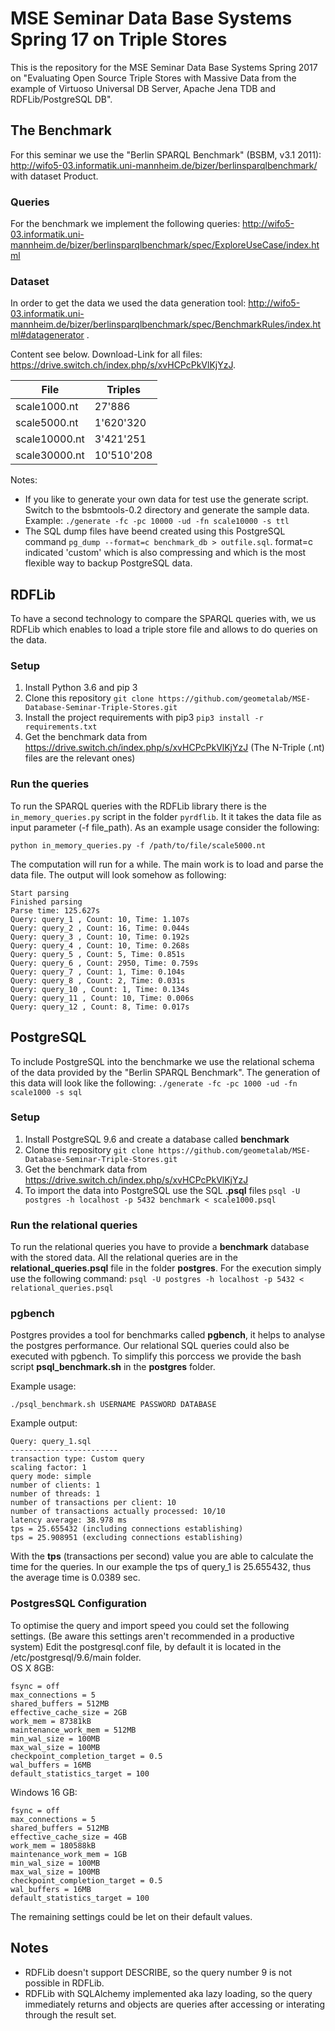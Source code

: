 # MSE Seminar Data Base Systems Spring 17 on Triple Stores
This is the repository for the MSE Seminar Data Base Systems Spring 2017 on "Evaluating Open Source Triple Stores with Massive Data from the example of Virtuoso Universal DB Server, Apache Jena TDB and RDFLib/PostgreSQL DB".

## The Benchmark

For this seminar we use the "Berlin SPARQL Benchmark" (BSBM, v3.1 2011): http://wifo5-03.informatik.uni-mannheim.de/bizer/berlinsparqlbenchmark/ with dataset Product.

### Queries

For the benchmark we implement the following queries: http://wifo5-03.informatik.uni-mannheim.de/bizer/berlinsparqlbenchmark/spec/ExploreUseCase/index.html  

### Dataset

In order to get the data we used the data generation tool: http://wifo5-03.informatik.uni-mannheim.de/bizer/berlinsparqlbenchmark/spec/BenchmarkRules/index.html#datagenerator . 

Content see below. Download-Link for all files: https://drive.switch.ch/index.php/s/xvHCPcPkVlKjYzJ. 

|File  	            |Triples    |
|---	            |---	    |
|scale1000.nt   	| 27'886 	|
|scale5000.nt   	| 1'620'320	|
|scale10000.nt   	| 3'421'251	|
|scale30000.nt   	| 10'510'208|

Notes: 
 - If you like to generate your own data for test use the generate script. Switch to the bsbmtools-0.2 directory and generate the sample data. Example: ``./generate -fc -pc 10000 -ud -fn scale10000 -s ttl``
 - The SQL dump files have beend created using this PostgreSQL command ``pg_dump --format=c benchmark_db > outfile.sql``. format=c indicated 'custom' which is also compressing and which is the most flexible way to backup PostgreSQL data.

## RDFLib
To have a second technology to compare the SPARQL queries with, we us RDFLib which enables to load a triple store file and allows to do queries on the data.


### Setup
  1. Install Python 3.6 and pip 3
  2. Clone this repository 
  ``git clone https://github.com/geometalab/MSE-Database-Seminar-Triple-Stores.git``
  3. Install the project requirements with pip3 
  ``pip3 install -r requirements.txt``
  4. Get the benchmark data from https://drive.switch.ch/index.php/s/xvHCPcPkVlKjYzJ (The N-Triple (.nt) files are the relevant ones)  
  
### Run the queries
To run the SPARQL queries with the RDFLib library there is the ``in_memory_queries.py`` script in the folder ``pyrdflib``.
It it takes the data file as input parameter (-f file_path). As an example usage consider the following:  

``python in_memory_queries.py -f /path/to/file/scale5000.nt``

The computation will run for a while. The main work is to load and parse the data file. 
The output will look somehow as following:
```
Start parsing
Finished parsing
Parse time: 125.627s
Query: query_1 , Count: 10, Time: 1.107s
Query: query_2 , Count: 16, Time: 0.044s
Query: query_3 , Count: 10, Time: 0.192s
Query: query_4 , Count: 10, Time: 0.268s
Query: query_5 , Count: 5, Time: 0.851s
Query: query_6 , Count: 2950, Time: 0.759s
Query: query_7 , Count: 1, Time: 0.104s
Query: query_8 , Count: 2, Time: 0.031s
Query: query_10 , Count: 1, Time: 0.134s
Query: query_11 , Count: 10, Time: 0.006s
Query: query_12 , Count: 8, Time: 0.017s
```



## PostgreSQL
To include PostgreSQL into the benchmarke we use the relational schema of the data provided by the "Berlin SPARQL Benchmark". 
The generation of this data will look like the following: 
``./generate -fc -pc 1000 -ud -fn scale1000 -s sql``
 
### Setup
  1. Install PostgreSQL 9.6 and create a database called **benchmark**
  2. Clone this repository 
  ``git clone https://github.com/geometalab/MSE-Database-Seminar-Triple-Stores.git``
  3. Get the benchmark data from https://drive.switch.ch/index.php/s/xvHCPcPkVlKjYzJ  
  4. To import the data into PostgreSQL use the SQL **.psql** files 
  ``psql -U postgres -h localhost -p 5432 benchmark < scale1000.psql``
  
### Run the relational queries
To run the relational queries you have to provide a **benchmark** database with the stored data.
All the relational queries are in the **relational_queries.psql** file in the folder **postgres**.
For the execution simply use the following command: 
``psql -U postgres -h localhost -p 5432 < relational_queries.psql``

### pgbench
Postgres provides a tool for benchmarks called **pgbench**, it helps to analyse the postgres performance.
Our relational SQL queries could also be executed with pgbench.
To simplify this porccess we provide the bash script **psql_benchmark.sh**  in the **postgres**  folder.

Example usage:
```
./psql_benchmark.sh USERNAME PASSWORD DATABASE
```

Example output:
```
Query: query_1.sql
------------------------
transaction type: Custom query
scaling factor: 1
query mode: simple
number of clients: 1
number of threads: 1
number of transactions per client: 10
number of transactions actually processed: 10/10
latency average: 38.978 ms
tps = 25.655432 (including connections establishing)
tps = 25.908951 (excluding connections establishing)
```

With the **tps** (transactions per second) value you are able to calculate the time for the queries.
In our example the tps of query_1 is 25.655432, thus the average time is 0.0389 sec.

### PostgresSQL Configuration
To optimise the query and import speed you could set the following settings. (Be aware this settings aren't recommended in a productive system) 
Edit the postgresql.conf file, by default it is located in the /etc/postgresql/9.6/main folder.  
OS X 8GB: 
```
fsync = off
max_connections = 5
shared_buffers = 512MB
effective_cache_size = 2GB
work_mem = 87381kB
maintenance_work_mem = 512MB
min_wal_size = 100MB
max_wal_size = 100MB
checkpoint_completion_target = 0.5
wal_buffers = 16MB
default_statistics_target = 100
```

Windows 16 GB:
```
fsync = off
max_connections = 5
shared_buffers = 512MB
effective_cache_size = 4GB
work_mem = 180588kB
maintenance_work_mem = 1GB
min_wal_size = 100MB
max_wal_size = 100MB
checkpoint_completion_target = 0.5
wal_buffers = 16MB
default_statistics_target = 100
```

The remaining settings could be let on their default values.


## Notes
 - RDFLib doesn't support DESCRIBE, so the query number 9 is not possible in RDFLib.
 - RDFLib with SQLAlchemy implemented aka lazy loading, so the query immediately returns and objects are queries after accessing or interating through the result set.
